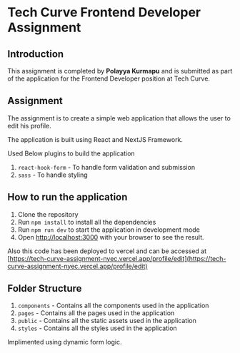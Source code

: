 # Tech Curve Frontend Developer Assignment

## Introduction

This assignment is completed by **Polayya Kurmapu** and is submitted as part of the application for the Frontend Developer position at Tech Curve.

## Assignment

The assignment is to create a simple web application that allows the user to edit his profile. 

The application is built using React and NextJS Framework.

Used Below plugins to build the application
1. `react-hook-form` - To handle form validation and submission
2. `sass` - To handle styling

## How to run the application

1. Clone the repository
2. Run `npm install` to install all the dependencies
3. Run `npm run dev` to start the application in development mode
4. Open [http://localhost:3000](http://localhost:3000) with your browser to see the result.

Also this code has been deployed to vercel and can be accessed at [https://tech-curve-assignment-nyec.vercel.app/profile/edit](https://tech-curve-assignment-nyec.vercel.app/profile/edit)

## Folder Structure

1. `components` - Contains all the components used in the application
2. `pages` - Contains all the pages used in the application
3. `public` - Contains all the static assets used in the application
4. `styles` - Contains all the styles used in the application

Implimented using dynamic form logic.

